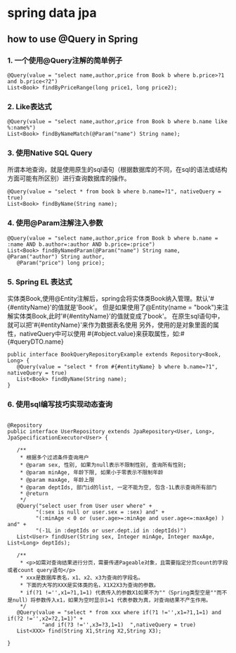 # spring data jpa

## how to use @Query in Spring

### 1. 一个使用@Query注解的简单例子

````
@Query(value = "select name,author,price from Book b where b.price>?1 and b.price<?2")
List<Book> findByPriceRange(long price1, long price2);
````

### 2. Like表达式

````
@Query(value = "select name,author,price from Book b where b.name like %:name%")
List<Book> findByNameMatch(@Param("name") String name);
````

### 3. 使用Native SQL Query

所谓本地查询，就是使用原生的sql语句（根据数据库的不同，在sql的语法或结构方面可能有所区别）进行查询数据库的操作。

````
@Query(value = "select * from book b where b.name=?1", nativeQuery = true)
List<Book> findByName(String name);
````

### 4. 使用@Param注解注入参数

````
@Query(value = "select name,author,price from Book b where b.name = :name AND b.author=:author AND b.price=:price")
List<Book> findByNamedParam(@Param("name") String name, @Param("author") String author,
   @Param("price") long price);
````

### 5. Spring EL 表达式

实体类Book,使用@Entity注解后，spring会将实体类Book纳入管理。默认'#{#entityName}'的值就是'Book'。
但是如果使用了@Entity(name = "book")来注解实体类Book,此时'#{#entityName}'的值就变成了book'。
在原生sql语句中，就可以把'#{#entityName}'来作为数据表名使用
另外，使用的是对象里面的属性，nativeQuery中可以使用 #{#object.value}来获取属性，如:#{#queryDTO.name}

````
public interface BookQueryRepositoryExample extends Repository<Book, Long> {
   @Query(value = "select * from #{#entityName} b where b.name=?1", nativeQuery = true)
   List<Book> findByName(String name);
}
````

### 6. 使用sql编写技巧实现动态查询

````

@Repository
public interface UserRepository extends JpaRepository<User, Long>, JpaSpecificationExecutor<User> {

   /**
    * 根据多个过滤条件查询用户
    * @param sex, 性别, 如果为null表示不限制性别, 查询所有性别;
    * @param minAge, 年龄下限, 如果小于零表示不限制年龄
    * @param maxAge, 年龄上限
    * @param deptIds, 部门id的list, 一定不能为空, 包含-1L表示查询所有部门
    * @return
    */
   @Query("select user from User user where" +
         "(:sex is null or user.sex = :sex) and" +
         "(:minAge < 0 or (user.age>=:minAge and user.age<=:maxAge) ) and" +
         "(-1L in :deptIds or user.dept.id in :deptIds)")
   List<User> findUser(String sex, Integer minAge, Integer maxAge, List<Long> deptIds);

   /**
    * <p>如需对查询结果进行分页，需要传递Pageable对象，且需要指定分页count的字段或者count query语句</p>
    * xxx是数据库表名，x1、x2、x3为查询的字段名。
    * 下面的大写的XXX是实体类的名，X1X2X3为查询的参数。
    * if(?1 !='',x1=?1,1=1) 代表传入的参数X1如果不为""（Spring类型空是""而不是null）将参数传入x1，如果为空时显示1=1 代表参数为真，对查询结果不产生作用。
    */
   @Query(value = "select * from xxx where if(?1 !='',x1=?1,1=1) and if(?2 !='',x2=?2,1=1)" +
           "and if(?3 !='',x3=?3,1=1)  ",nativeQuery = true)
   List<XXX> find(String X1,String X2,String X3);

}
````
